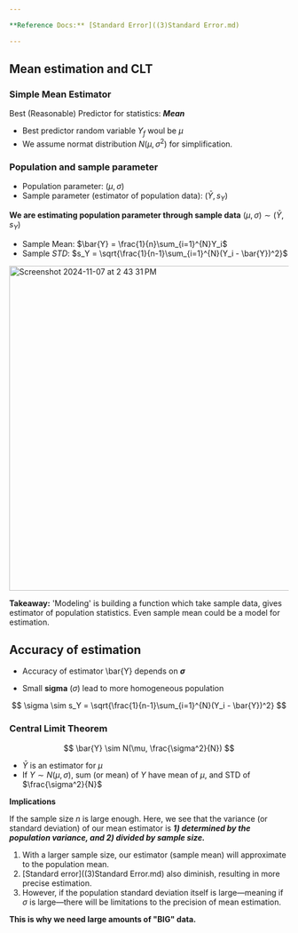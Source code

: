 ```yaml
---

**Reference Docs:** [Standard Error]((3)Standard Error.md)

---
```


## Mean estimation and CLT

### Simple Mean Estimator

Best (Reasonable) Predictor for statistics: ***Mean***

* Best predictor random variable $Y_f$ woul be $\mu$
* We assume normat distribution $N(\mu, \sigma^2)$ for simplification.

### Population and sample parameter

* Population parameter: ($\mu, \sigma$)
* Sample parameter (estimator of population data):  ($\bar{Y}, s_Y$)

**We are estimating population parameter through sample data** $(\mu, \sigma) \sim (\bar{Y}, s_Y)$

* Sample Mean: $\bar{Y} = \frac{1}{n}\sum_{i=1}^{N}Y_i$
* Sample $STD$: $s_Y = \sqrt{\frac{1}{n-1}\sum_{i=1}^{N}(Y_i - \bar{Y})^2}$

<img width="585" alt="Screenshot 2024-11-07 at 2 43 31 PM" src="https://github.com/user-attachments/assets/be4dc335-990a-4d56-b239-89c898b4081d">

**Takeaway:** 'Modeling' is building a function which take sample data, gives estimator of population statistics. Even sample mean could be a model for estimation. 

## Accuracy of estimation

* Accuracy of estimator \bar{Y} depends on **$\sigma$**

- Small **sigma** ($\sigma$) lead to more homogeneous population

$$
\sigma \sim s_Y = \sqrt{\frac{1}{n-1}\sum_{i=1}^{N}(Y_i - \bar{Y})^2}
$$

### Central Limit Theorem

$$
\bar{Y} \sim N(\mu, \frac{\sigma^2}{N})
$$

* $\bar{Y}$ is an estimator for $\mu$
* If $Y \sim N(\mu, \sigma)$, sum (or mean) of $Y$ have mean of $\mu$, and $\text{STD}$ of $\frac{\sigma^2}{N}$

**Implications**

If the sample size $n$ is large enough. Here, we see that the variance (or standard deviation) of our mean estimator is ***1) determined by the population variance, and 2) divided by sample size.*** 

1. With a larger sample size, our estimator (sample mean) will approximate to the population mean.
2. [Standard error]((3)Standard Error.md) also diminish, resulting in more precise estimation.
3. However, if the population standard deviation itself is large—meaning if $\sigma$ is large—there will be limitations to the precision of mean estimation. 

 **This is why we need large amounts of "BIG" data.**
